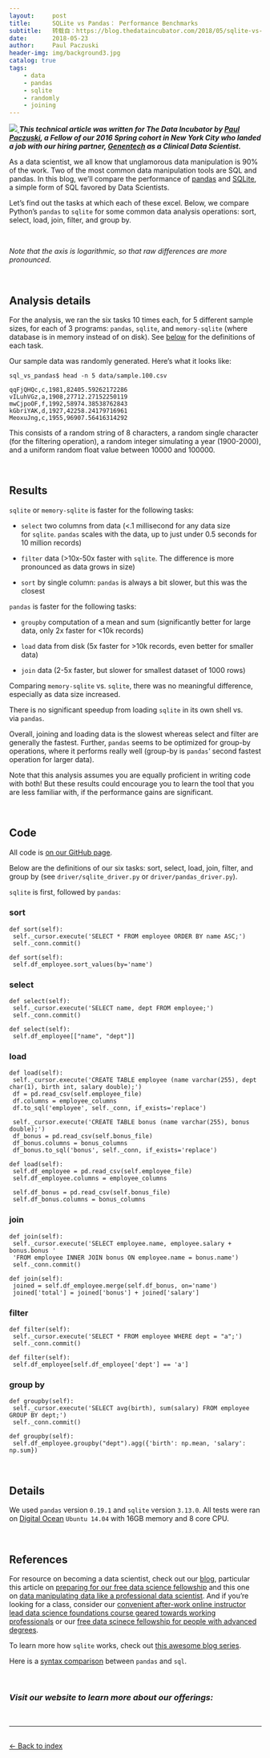 ```yaml
---
layout:     post
title:      SQLite vs Pandas： Performance Benchmarks
subtitle:   转载自：https://blog.thedataincubator.com/2018/05/sqlite-vs-pandas-performance-benchmarks/
date:       2018-05-23
author:     Paul Paczuski
header-img: img/background3.jpg
catalog: true
tags:
    - data
    - pandas
    - sqlite
    - randomly
    - joining
---
```


[![](https://blog.thedataincubator.com/wp-content/uploads/2018/05/SQLitepandas-1.png)
](https://blog.thedataincubator.com/wp-content/uploads/2018/05/SQLitepandas-1.png)***This technical article was written for The Data Incubator by [Paul Paczuski](https://www.linkedin.com/in/paczuski), a Fellow of our 2016 Spring cohort in New York City who landed a job with our hiring partner, [Genentech](https://www.gene.com/) as a Clinical Data Scientist.***

As a data scientist, we all know that unglamorous data manipulation is 90% of the work. Two of the most common data manipulation tools are SQL and pandas. In this blog, we’ll compare the performance of [pandas](https://pandas.pydata.org/) and [SQLite](https://www.sqlite.org/), a simple form of SQL favored by Data Scientists.

Let’s find out the tasks at which each of these excel. Below, we compare Python’s `pandas` to `sqlite` for some common data analysis operations: sort, select, load, join, filter, and group by.



 

*Note that the axis is logarithmic, so that raw differences are more pronounced.*

 

## Analysis details

For the analysis, we ran the six tasks 10 times each, for 5 different sample sizes, for each of 3 programs: `pandas`, `sqlite`, and `memory-sqlite` (where database is in memory instead of on disk). See [below](https://blog.thedataincubator.com/2018/05/sqlite-vs-pandas-performance-benchmarks#code) for the definitions of each task.

Our sample data was randomly generated. Here’s what it looks like:

```
sql_vs_pandas$ head -n 5 data/sample.100.csv

qqFjQHQc,c,1981,82405.59262172286
vILuhVGz,a,1908,27712.27152250119
mwCjpoOF,f,1992,58974.38538762843
kGbriYAK,d,1927,42258.24179716961
MeoxuJng,c,1955,96907.56416314292

```

This consists of a random string of 8 characters, a random single character (for the filtering operation), a random integer simulating a year (1900-2000), and a uniform random float value between 10000 and 100000.

 

## Results

`sqlite` or `memory-sqlite` is faster for the following tasks:

- `select` two columns from data (<.1 millisecond for any data size for `sqlite`. `pandas` scales with the data, up to just under 0.5 seconds for 10 million records)

- `filter` data (>10x-50x faster with `sqlite`. The difference is more pronounced as data grows in size)

- `sort` by single column: `pandas` is always a bit slower, but this was the closest


`pandas` is faster for the following tasks:

- `groupby` computation of a mean and sum (significantly better for large data, only 2x faster for <10k records)

- `load` data from disk (5x faster for >10k records, even better for smaller data)

- `join` data (2-5x faster, but slower for smallest dataset of 1000 rows)


Comparing `memory-sqlite` vs. `sqlite`, there was no meaningful difference, especially as data size increased.

There is no significant speedup from loading `sqlite` in its own shell vs. via `pandas`.

Overall, joining and loading data is the slowest whereas select and filter are generally the fastest. Further, `pandas` seems to be optimized for group-by operations, where it performs really well (group-by is `pandas`‘ second fastest operation for larger data).

Note that this analysis assumes you are equally proficient in writing code with both! But these results could encourage you to learn the tool that you are less familiar with, if the performance gains are significant.

 

## [](https://blog.thedataincubator.com/2018/05/sqlite-vs-pandas-performance-benchmarks#code)Code

All code is [on our GitHub page](https://github.com/thedataincubator/data-science-blogs).

Below are the definitions of our six tasks: sort, select, load, join, filter, and group by (see `driver/sqlite_driver.py` or `driver/pandas_driver.py`).

`sqlite` is first, followed by `pandas`:

### [](https://github.com/thedataincubator/data-science-blogs/blob/master/sqlite-vs-pandas.md#sort)sort

```
def sort(self):
 self._cursor.execute('SELECT * FROM employee ORDER BY name ASC;')
 self._conn.commit()

def sort(self):
 self.df_employee.sort_values(by='name')

```

### [](https://github.com/thedataincubator/data-science-blogs/blob/master/sqlite-vs-pandas.md#select)select

```
def select(self):
 self._cursor.execute('SELECT name, dept FROM employee;')
 self._conn.commit()

def select(self):
 self.df_employee[["name", "dept"]]

```

### [](https://github.com/thedataincubator/data-science-blogs/blob/master/sqlite-vs-pandas.md#load)load

```
def load(self):
 self._cursor.execute('CREATE TABLE employee (name varchar(255), dept char(1), birth int, salary double);')
 df = pd.read_csv(self.employee_file)
 df.columns = employee_columns
 df.to_sql('employee', self._conn, if_exists='replace')

 self._cursor.execute('CREATE TABLE bonus (name varchar(255), bonus double);')
 df_bonus = pd.read_csv(self.bonus_file)
 df_bonus.columns = bonus_columns
 df_bonus.to_sql('bonus', self._conn, if_exists='replace')

def load(self):
 self.df_employee = pd.read_csv(self.employee_file)
 self.df_employee.columns = employee_columns

 self.df_bonus = pd.read_csv(self.bonus_file)
 self.df_bonus.columns = bonus_columns

```

### [](https://github.com/thedataincubator/data-science-blogs/blob/master/sqlite-vs-pandas.md#join)join

```
def join(self):
 self._cursor.execute('SELECT employee.name, employee.salary + bonus.bonus '
 'FROM employee INNER JOIN bonus ON employee.name = bonus.name')
 self._conn.commit()

def join(self):
 joined = self.df_employee.merge(self.df_bonus, on='name')
 joined['total'] = joined['bonus'] + joined['salary']

```

### [](https://github.com/thedataincubator/data-science-blogs/blob/master/sqlite-vs-pandas.md#filter)filter

```
def filter(self):
 self._cursor.execute('SELECT * FROM employee WHERE dept = "a";')
 self._conn.commit()

def filter(self):
 self.df_employee[self.df_employee['dept'] == 'a']

```

### [](https://github.com/thedataincubator/data-science-blogs/blob/master/sqlite-vs-pandas.md#group-by)group by

```
def groupby(self):
 self._cursor.execute('SELECT avg(birth), sum(salary) FROM employee GROUP BY dept;')
 self._conn.commit()

def groupby(self):
 self.df_employee.groupby("dept").agg({'birth': np.mean, 'salary': np.sum})

```

 

## Details

We used `pandas` version `0.19.1` and `sqlite` version `3.13.0`. All tests were ran on [Digital Ocean](https://www.digitalocean.com/) `Ubuntu 14.04` with 16GB memory and 8 core CPU.

 

## References

For resource on becoming a data scientist, check out our [blog](https://blog.thedataincubator.com/), particular this article on [preparing for our free data science fellowship](https://blog.thedataincubator.com/2014/09/how-to-prepare-for-the-data-incubator) and this one on [data manipulating data like a professional data scientist](https://blog.thedataincubator.com/2015/01/processing-data-like-a-professional-data-scientist). And if you’re looking for a class, consider our [convenient after-work online instructor lead data science foundations course geared towards working professionals](https://www.thedataincubator.com/foundations.html) or our [free data scinece fellowship for people with advanced degrees](https://www.thedataincubator.com/fellowship.html).

To learn more how `sqlite` works, check out [this awesome blog series](https://jvns.ca/blog/2014/09/27/how-does-sqlite-work-part-1-pages).

Here is a [syntax comparison](http://pandas.pydata.org/pandas-docs/stable/comparison_with_sql.html) between `pandas` and `sql`.

 

### *Visit our website to learn more about our offerings:*

 

---


## 
[← Back to index](https://blog.thedataincubator.com/.)

